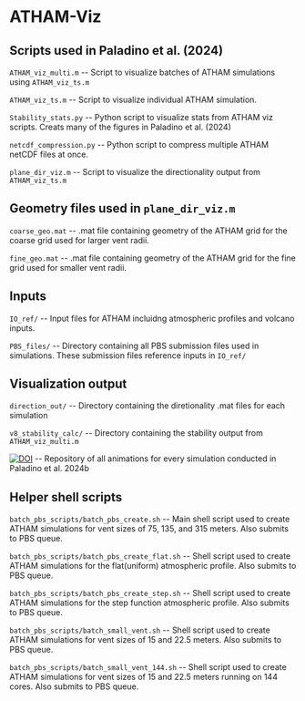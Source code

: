 # ATHAM-Viz

## Scripts used in Paladino et al. (2024)
`ATHAM_viz_multi.m` -- Script to visualize batches of ATHAM simulations using `ATHAM_viz_ts.m`

`ATHAM_viz_ts.m` -- Script to visualize individual ATHAM simulation.

`Stability_stats.py` -- Python script to visualize stats from ATHAM viz scripts. Creats many of the figures in Paladino et al. (2024)

`netcdf_compression.py` -- Python script to compress multiple ATHAM netCDF files at once.

`plane_dir_viz.m` -- Script to visualize the directionality output from `ATHAM_viz_ts.m`

## Geometry files used in `plane_dir_viz.m`
`coarse_geo.mat` -- .mat file containing geometry of the ATHAM grid for the coarse grid used for larger vent radii.

`fine_geo.mat` -- .mat file containing geometry of the ATHAM grid for the fine grid used for smaller vent radii.

## Inputs
`IO_ref/` -- Input files for ATHAM incluidng atmospheric profiles and volcano inputs. 

`PBS_files/` -- Directory containing all PBS submission files used in simulations. These submission files reference inputs in `IO_ref/`

## Visualization output
`direction_out/` -- Directory containing the diretionality .mat files for each simulation

`v8_stability_calc/` -- Directory containing the stability output from `ATHAM_viz_multi.m`

[![DOI](https://zenodo.org/badge/DOI/10.5281/zenodo.10439779.svg)](https://doi.org/10.5281/zenodo.10439779) -- Repository of all animations for every simulation conducted in Paladino et al. 2024b

## Helper shell scripts
`batch_pbs_scripts/batch_pbs_create.sh` -- Main shell script used to create ATHAM simulations for vent sizes of 75, 135, and 315 meters. Also submits to PBS queue.

`batch_pbs_scripts/batch_pbs_create_flat.sh` -- Shell script used to create ATHAM simulations for the flat(uniform) atmospheric profile. Also submits to PBS queue.

`batch_pbs_scripts/batch_pbs_create_step.sh` -- Shell script used to create ATHAM simulations for the step function atmospheric profile. Also submits to PBS queue.

`batch_pbs_scripts/batch_small_vent.sh` -- Shell script used to create ATHAM simulations for vent sizes of 15 and 22.5 meters. Also submits to PBS queue.

`batch_pbs_scripts/batch_small_vent_144.sh` -- Shell script used to create ATHAM simulations for vent sizes of 15 and 22.5 meters running on 144 cores. Also submits to PBS queue.

